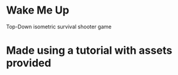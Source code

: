 # Wake Me Up
Top-Down isometric survival shooter game

# Made using a tutorial with assets provided
